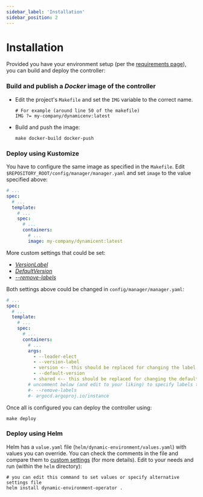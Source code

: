 ```yaml
---
sidebar_label: 'Installation'
sidebar_position: 2
---
```


# Installation

Provided you have your environment setup (per the [requirements page](requirements.md)), you can
build and deploy the controller:

### Build and publish a _Docker_ image of the controller

* Edit the project's `Makefile` and set the `IMG` variable to the correct name.

      # For example (around line 50 of the makefile)
      IMG ?= my-company/dynamicenv:latest

* Build and push the image:

      make docker-build docker-push

### Deploy using Kustomize

You have to configure the same image as specified in the `Makefile`.
Edit `$REPOSITORY_ROOT/config/manager/manager.yaml` and set `image` to the value specified above:

```yaml
# ...
spec:
  # ...
  template:
    # ...
    spec:
      # ...
      containers:
        # ...
        image: my-company/dynamicent:latest
```

More custom settings that could be set:

* [_VersionLabel_](../references/custom-settings.md#versionlabel-and-defaultversion)
* [_DefaultVersion_](../references/custom-settings.md#versionlabel-and-defaultversion)
* [_--remove-labels_](../references/custom-settings.md#labels-to-remove-when-creating-overriding-deployments)

Both settings above could be changed in `config/manager/manager.yaml`:

```yaml
# ...
spec:
  # ...
  template:
    # ...
    spec:
      # ...
      containers:
        # ...
        args:
          - --leader-elect
          - --version-label
          - version <-- this should be replaced for changing the label
          - --default-version
          - shared <-- this should be replaced for changing the default version
        # uncomment below (and edit to your liking) to specify labels to be removed (comma separated list)
        #- --remove-labels
        #- argocd.argoproj.io/instance
```

Once all is configured you can deploy the controller using:

```shell
make deploy
```

### Deploy using Helm

Helm has a `value.yaml` file (`helm/dynamic-environment/values.yaml`) with values you can override.
You can check the comments in the file and compare them
to [custom settings](../references/custom-settings.md) (for more details). Edit to your needs and
run (within the `helm` directory):

```shell
# you can edit this command to set values or specify alternative settings file
helm install dynamic-environment-operator .
```